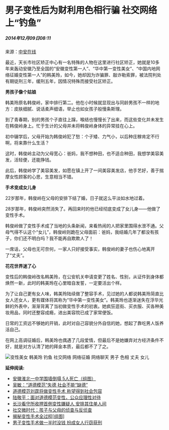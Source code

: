 # 男子变性后为财利用色相行骗 社交网络上“钓鱼”

##### 2014年12月09日08:11    
来源：[中安在线](http://www.ktx.cn/a/201412/15077.html)    

最近，天长市社区矫正中心有一名特殊的人物在这里进行社区矫正，她就是10多年来轰动安徽乃至全国的“安徽变性第一人”、“华中第一变性美女”、“中国内地网络征婚变性第一人”的韩美玲，如今，她却因为诈骗罪、敲诈勒索罪，被法院判处有期徒刑三年，缓刑五年，因情况特殊而接受社区矫正。

**男孩子像个姑娘**

韩美玲原名韩俊岭，家中排行第二。他在小时候就显现出与同龄男孩不一样的地方：皮肤细腻、说话柔声细语，举止也如女孩子般慢条斯理。

到了青春期，别的男孩个子直往上蹿，喉结也慢慢长了出来，而这些变化并未发生在韩俊岭身上。忙于生计的父母并未将韩俊岭身体的异常挂在心上。

初中辍学后，父母开始为韩俊岭犯了愁：个子矮、力气小，以后种庄稼肯定不行啊，将来靠什么生活？

这时，韩俊岭主动为父母宽心：爸妈，我不想种田，也不适合种田，我想学美容美发，活轻便，还能挣钱。

此后，韩俊岭学了美容美发，如愿在镇上开了一间美容美发店，他手艺好，善于揣摩女性顾客的心思，生意相当不错。

**手术变成女儿身**

22岁那年，韩俊岭在父母的安排下结了婚，日子就这么平淡如水地过着。

28岁那年，韩俊岭突然消失了。再回来时的他已经彻底变成了女儿身——他做了变性手术。

韩俊岭做了变性手术成了当地的头条新闻，来看热闹的人把家里围得水泄不通。父母气得不认这个“女儿”，韩俊岭则跪在父母面前：爸妈，我结婚几年了都没有孩子，你们还不明白吗？我不能再自欺欺人了！

一席话，父母也无可奈何，一家人只好接受事实，韩俊岭的妻子也伤心地离开了“丈夫”。

**花花世界迷了心**

变性后的韩俊岭改名韩美玲，在公安机关申请变更了姓名、性别，从证件到身体都焕然一新，此时的韩美玲在心里暗自发誓，一定要活出个样。

为了让自己更有女人味，韩美玲陆续做了整容手术，见过她的人都说韩美玲简直比女人还女人，更有媒体将其称为“华中第一变性美女”。韩美玲也逐渐迷失在浮华光鲜的外表中，渐渐背离了当初做变性手术的初衷。她疯狂逛街、买衣服、买各种美妆用品，同时还整容成瘾，进出美容院已成了家常便饭。

日常的工资远不够她的开销，此时对自己容貌分外自信的她，想起了靠吃男人饭养活自己。

在网上高调征婚后，韩美玲也偶遇了几段爱情，但最后不是她嫌弃对方经济条件不好，就是对方认清了她的拜金本质，最后都不了了之。

![变性美女 韩美玲 钓鱼 社交网络 网络征婚 网络聊天 男子 色相 丈夫 女儿](http://58.68.146.78/index/?cid=&catalogs=1001&keyword=变性美女%20韩美玲%20钓鱼%20社交网络%20网络征婚%20网络聊天%20男子%20色相%20丈夫%20女儿&refer=)

**延伸阅读:**

- [安徽淮北一中学围墙倒塌 5人死亡（组图）](http://politics.people.com.cn/ywkx/n/2014/1208/c363768-26170161.html)
- [吴敏：“道德模范”失德 社会不能“缺德”](http://opinion.people.com.cn/n/2014/0819/c159301-25493015.html)
- [道德模范刘霆将做变性手术 称望得到社会包容](http://politics.people.com.cn/n/2014/0818/c1001-25487114.html)
- [陆敬平：面对道德模范变性，公众应理性对待](http://opinion.people.com.cn/n/2014/0818/c159301-25486594.html)
- [长沙看守所收押首例变性嫌疑人 安排其住单人间](http://politics.people.com.cn/n/2014/0521/c1001-25044722.html)
- [社交微时代：孩子与父母的侦查与反侦查](http://politics.people.com.cn/n/2013/0830/c70731-22748969.html)
- [揭秘变性手术全过程\[组图\]](http://politics.people.com.cn/n/2013/0627/c70731-21990668.html)
- [男子变性手术做一半时没钱 扮成女人行窃获刑](http://politics.people.com.cn/n/2013/0131/c70731-20383703.html)
<!-- tcd_original_link http://politics.people.com.cn/n/2014/1209/c1001-26172559.html -->
